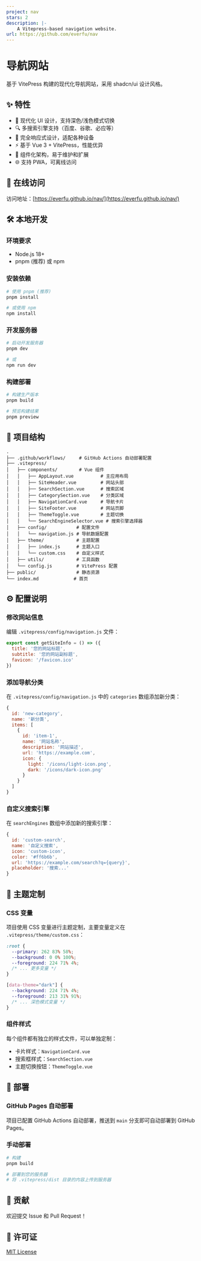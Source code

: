 ```yaml
---
project: nav
stars: 2
description: |-
    A Vitepress-based navigation website.
url: https://github.com/everfu/nav
---
```


# 导航网站

基于 VitePress 构建的现代化导航网站，采用 shadcn/ui 设计风格。

## ✨ 特性

- 🎨 现代化 UI 设计，支持深色/浅色模式切换
- 🔍 多搜索引擎支持（百度、谷歌、必应等）
- 📱 完全响应式设计，适配各种设备
- ⚡ 基于 Vue 3 + VitePress，性能优异
- 🎯 组件化架构，易于维护和扩展
- 🌐 支持 PWA，可离线访问

## 🚀 在线访问

访问地址：[https://everfu.github.io/nav/](https://everfu.github.io/nav/)

## 🛠️ 本地开发

### 环境要求

- Node.js 18+
- pnpm (推荐) 或 npm

### 安装依赖

```bash
# 使用 pnpm (推荐)
pnpm install

# 或使用 npm
npm install
```

### 开发服务器

```bash
# 启动开发服务器
pnpm dev

# 或
npm run dev
```

### 构建部署

```bash
# 构建生产版本
pnpm build

# 预览构建结果
pnpm preview
```

## 📁 项目结构

```
.
├── .github/workflows/     # GitHub Actions 自动部署配置
├── .vitepress/
│   ├── components/        # Vue 组件
│   │   ├── AppLayout.vue          # 主应用布局
│   │   ├── SiteHeader.vue         # 网站头部
│   │   ├── SearchSection.vue      # 搜索区域
│   │   ├── CategorySection.vue    # 分类区域
│   │   ├── NavigationCard.vue     # 导航卡片
│   │   ├── SiteFooter.vue         # 网站页脚
│   │   ├── ThemeToggle.vue        # 主题切换
│   │   └── SearchEngineSelector.vue # 搜索引擎选择器
│   ├── config/           # 配置文件
│   │   └── navigation.js # 导航数据配置
│   ├── theme/            # 主题配置
│   │   ├── index.js      # 主题入口
│   │   └── custom.css    # 自定义样式
│   ├── utils/            # 工具函数
│   └── config.js         # VitePress 配置
├── public/               # 静态资源
└── index.md             # 首页
```

## ⚙️ 配置说明

### 修改网站信息

编辑 `.vitepress/config/navigation.js` 文件：

```javascript
export const getSiteInfo = () => ({
  title: '您的网站标题',
  subtitle: '您的网站副标题',
  favicon: '/favicon.ico'
})
```

### 添加导航分类

在 `.vitepress/config/navigation.js` 中的 `categories` 数组添加新分类：

```javascript
{
  id: 'new-category',
  name: '新分类',
  items: [
    {
      id: 'item-1',
      name: '网站名称',
      description: '网站描述',
      url: 'https://example.com',
      icon: {
        light: '/icons/light-icon.png',
        dark: '/icons/dark-icon.png'
      }
    }
  ]
}
```

### 自定义搜索引擎

在 `searchEngines` 数组中添加新的搜索引擎：

```javascript
{
  id: 'custom-search',
  name: '自定义搜索',
  icon: 'custom-icon',
  color: '#ff6b6b',
  url: 'https://example.com/search?q={query}',
  placeholder: '搜索...'
}
```

## 🎨 主题定制

### CSS 变量

项目使用 CSS 变量进行主题定制，主要变量定义在 `.vitepress/theme/custom.css`：

```css
:root {
  --primary: 262 83% 58%;
  --background: 0 0% 100%;
  --foreground: 224 71% 4%;
  /* ... 更多变量 */
}

[data-theme="dark"] {
  --background: 224 71% 4%;
  --foreground: 213 31% 91%;
  /* ... 深色模式变量 */
}
```

### 组件样式

每个组件都有独立的样式文件，可以单独定制：

- 卡片样式：`NavigationCard.vue`
- 搜索框样式：`SearchSection.vue`
- 主题切换按钮：`ThemeToggle.vue`

## 🚀 部署

### GitHub Pages 自动部署

项目已配置 GitHub Actions 自动部署，推送到 `main` 分支即可自动部署到 GitHub Pages。

### 手动部署

```bash
# 构建
pnpm build

# 部署到您的服务器
# 将 .vitepress/dist 目录的内容上传到服务器
```

## 🤝 贡献

欢迎提交 Issue 和 Pull Request！

## 📄 许可证

[MIT License](LICENSE)
